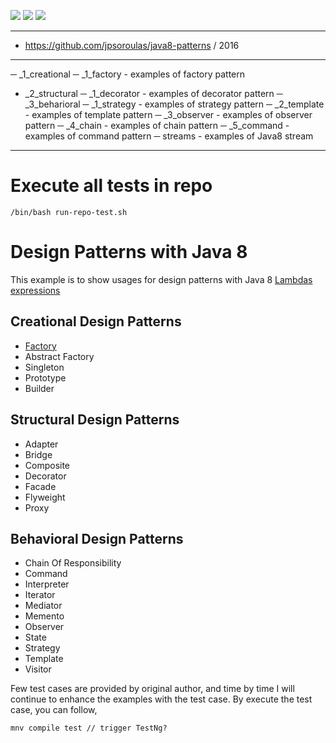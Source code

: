 ![](https://img.shields.io/badge/language-java-blue)
![](https://img.shields.io/badge/technology-java8,%20design%20pattern,%20testng,%20stopWatch,%20streamex-blue)
![](https://img.shields.io/badge/development%20year-2016-orange)

--------------------------------------------------------------------------------

- https://github.com/jpsoroulas/java8-patterns / 2016

--------------------------------------------------------------------------------

─ _1_creational
  ─ _1_factory - examples of factory pattern
- _2_structural
  ─ _1_decorator - examples of decorator pattern
─ _3_beharioral
  ─ _1_strategy - examples of strategy pattern
  ─ _2_template - examples of template pattern
  ─ _3_observer - examples of observer pattern
  ─ _4_chain - examples of chain pattern
  ─ _5_command - examples of command pattern
─ streams - examples of Java8 stream

--------------------------------------------------------------------------------

# Execute all tests in repo

`/bin/bash run-repo-test.sh`

# Design Patterns with Java 8

This example is to show usages for design patterns with Java 8 [Lambdas expressions](http://docs.oracle.com/javase/tutorial/java/javaOO/lambdaexpressions.html)  

## Creational Design Patterns

- [Factory](/src/test/java/design/pattern/java/_8/based/on/jpsoroulas/_1_creational/_1_factory/FactoryTest.java)
- Abstract Factory
- Singleton
- Prototype
- Builder
 
## Structural Design Patterns

- Adapter
- Bridge
- Composite
- Decorator
- Facade
- Flyweight
- Proxy
  
## Behavioral Design Patterns

- Chain Of Responsibility
- Command
- Interpreter
- Iterator
- Mediator
- Memento
- Observer
- State
- Strategy
- Template
- Visitor

Few test cases are provided by original author, and time by time I will continue to enhance the examples with the test case. By execute the test case, you can follow,

```shell
mnv compile test // trigger TestNg?
```
